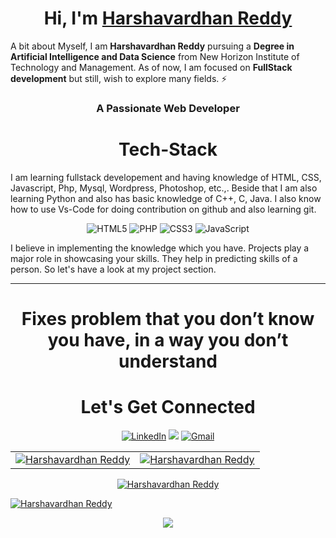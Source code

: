 <h1 align="center">Hi, I'm <a href="https://www.linkedin.com/in/pallavi-pandey-8237791a0/" target="_blank"> Harshavardhan Reddy </a></h1>

A bit about Myself, I am <b>Harshavardhan Reddy</b> pursuing a <b> Degree in Artificial Intelligence and Data Science</b> from New Horizon Institute of Technology and Management. As of now, I am focused on <b> FullStack development</b> but still, wish to explore many fields. ⚡

<h3 align="center">A Passionate Web Developer </h3>

<h1 align="center">Tech-Stack</h1>

I am learning fullstack developement and having knowledge of HTML, CSS, Javascript, Php, Mysql, Wordpress, Photoshop, etc.,. Beside that I am also learning Python and also has basic knowledge of C++, C, Java. I also know how to use Vs-Code for doing contribution on github and also learning git.

<p align="center"> 
<img alt="HTML5" src="https://img.shields.io/badge/html5-%23E34F26.svg?&style=for-the-badge&logo=html5&logoColor=white" />
  <img alt="PHP" src="https://img.shields.io/badge/-php-%8A5BE2.svg?&style=for-the-badge&logo=php&logoColor=white" "/>
 <img alt="CSS3" src="https://img.shields.io/badge/css3-%231572B6.svg?&style=for-the-badge&logo=css3&logoColor=white" />
 <img alt="JavaScript" src="https://img.shields.io/badge/javascript-%23323330.svg?&style=for-the-badge&logo=javascript&logoColor=%23F7DF1E" />
</p>
I believe in implementing the knowledge which you have. Projects play a major role in showcasing your skills. They help in predicting skills of a person. So let's have a look at my project section.


<hr>

<h1 align="center">Fixes problem that you don’t know you have, in a way you don’t understand</h1>

<h1 align="center">Let's Get Connected</h1>

<div align="center">


<a  href="https://www.linkedin.com/in/harshavardhan-reddy-450200193/" target="_blank"><img alt="LinkedIn" src="https://img.shields.io/badge/linkedin%20-%230077B5.svg?&style=for-the-badge&logo=linkedin&logoColor=white" /></a>
<a href="https://twitter.com/theh4cker1769" target="_blank"><img src="https://img.shields.io/badge/twitter-%2300acee.svg?&style=for-the-badge&logo=twitter&logoColor=white&alt=twitter" /></a>
<a href="mailto:reddy.har2002@gmail.com"><img  alt="Gmail" src="https://img.shields.io/badge/Gmail-D14836?style=for-the-badge&logo=gmail&logoColor=white" />

</div>

<table>
  <tr>
    <td><img src="https://github-readme-stats.vercel.app/api?username=theh4cker1769&show_icons=true&theme=dark&locale=en" alt="Harshavardhan Reddy" /></td>
    <td><img src="https://github-readme-stats.vercel.app/api/top-langs?username=theh4cker1769&show_icons=true&theme=dark&locale=en&layout=compact" alt="Harshavardhan Reddy" /></td>
  </tr>
</table>

<div align="center">
    <p><img align="center" src="https://github-readme-streak-stats.herokuapp.com/?user=theh4cker1769&theme=dark" alt="Harshavardhan Reddy" /></p>
</div>
<p align="left"> <img src="https://komarev.com/ghpvc/?username=theh4cker1769&label=Profile%20views&color=6805D3&style=flat" alt="Harshavardhan Reddy" /> </p>
<div align="center">
 <img src="https://activity-graph.herokuapp.com/graph?username=theh4cker1769&bg_color=FFFFFF&color=000000&line=000000&point=00FF00">
</div>


